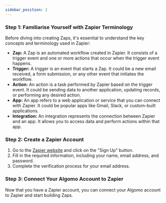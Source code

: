 ```yaml
---
sidebar_position: 2
---
```


### Step 1: Familiarise Yourself with Zapier Terminology

Before diving into creating Zaps, it's essential to understand the key concepts and terminology used in Zapier:

- **Zap:** A Zap is an automated workflow created in Zapier. It consists of a trigger event and one or more actions that occur when the trigger event happens.
- **Trigger:** A trigger is an event that starts a Zap. It could be a new email received, a form submission, or any other event that initiates the workflow.
- **Action:** An action is a task performed by Zapier based on the trigger event. It could be sending data to another application, updating records, or performing any desired action.
- **App:** An app refers to a web application or service that you can connect with Zapier. It could be popular apps like Gmail, Slack, or custom-built applications.
- **Integration:** An integration represents the connection between Zapier and an app. It allows you to access data and perform actions within that app.

### Step 2: Create a Zapier Account

1. Go to the [Zapier website](https://www.zapier.com) and click on the "Sign Up" button.
2. Fill in the required information, including your name, email address, and password.
3. Complete the verification process for your email address.

### Step 3: Connect Your Algomo Account to Zapier

Now that you have a Zapier account, you can connect your Algomo account to Zapier and start building Zaps.
